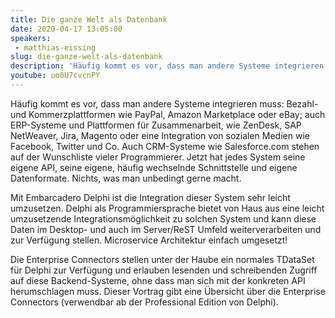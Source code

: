 ```yaml
---
title: Die ganze Welt als Datenbank
date: 2020-04-17 13:05:00
speakers:
 - matthias-eissing
slug: die-ganze-welt-als-datenbank
description: 'Häufig kommt es vor, dass man andere Systeme integrieren muss: Bezahl- und Kommerzplattformen wie PayPal, Amazon Marketplace oder eBay; auch ERP-Systeme und Plattformen für Zusammenarbeit, wie ZenDesk, SAP NetWeaver, Jira, Magento oder eine Integration von sozialen Medien wie Facebook, Twitter und Co.'
youtube: uo0U7cvcnPY
---
```

Häufig kommt es vor, dass man andere Systeme integrieren muss: Bezahl- und Kommerzplattformen wie PayPal, Amazon Marketplace oder eBay; auch ERP-Systeme und Plattformen für Zusammenarbeit, wie ZenDesk, SAP NetWeaver, Jira, Magento oder eine Integration von sozialen Medien wie Facebook, Twitter und Co. Auch CRM-Systeme wie Salesforce.com stehen auf der Wunschliste vieler Programmierer. Jetzt hat jedes System seine eigene API, seine eigene, häufig wechselnde Schnittstelle und eigene Datenformate. Nichts, was man unbedingt gerne macht.

Mit Embarcadero Delphi ist die Integration dieser System sehr leicht umzusetzen. Delphi als Programmiersprache bietet von Haus aus eine leicht umzusetzende Integrationsmöglichkeit zu solchen System und kann diese Daten im Desktop- und auch im Server/ReST Umfeld weiterverarbeiten und zur Verfügung stellen. Microservice Architektur einfach umgesetzt!

Die Enterprise Connectors stellen unter der Haube ein normales TDataSet für Delphi zur Verfügung und erlauben lesenden und schreibenden Zugriff auf diese Backend-Systeme, ohne dass man sich mit der konkreten API herumschlagen muss. Dieser Vortrag gibt eine Übersicht über die Enterprise Connectors (verwendbar ab der Professional Edition von Delphi).
